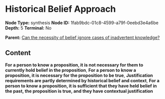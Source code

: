 # Historical Belief Approach

**Node Type:** synthesis
**Node ID:** 1fab9bdc-01c8-4599-a79f-0eebd3e4a6be
**Depth:** 5
**Terminal:** No

**Parent:** [Can the necessity of belief ignore cases of inadvertent knowledge?](can-the-necessity-of-belief-ignore-cases-of-inadvertent-knowledge-antithesis-d9d63b3b-9696-411a-9157-61752c036f78.md)

## Content

**For a person to know a proposition, it is not necessary for them to currently hold belief in the proposition**, **For a person to know a proposition, it is necessary for the proposition to be true**, **Justification requirements are partly determined by historical belief and context**, **For a person to know a proposition, it is sufficient that they have held belief in the past, the proposition is true, and they have contextual justification**
